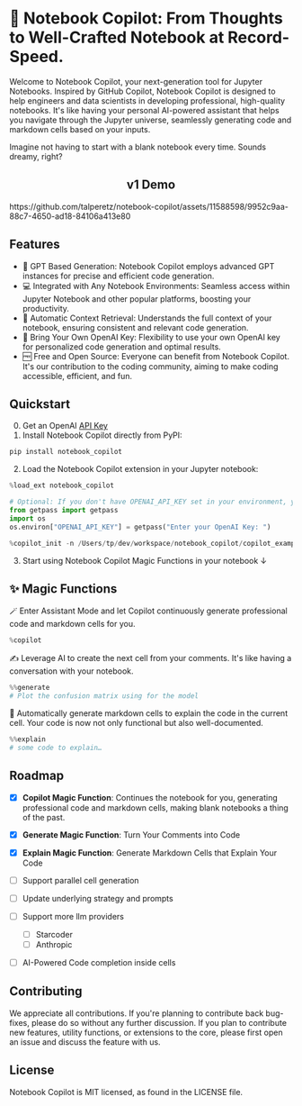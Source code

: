 # 🚀 Notebook Copilot: From Thoughts to Well-Crafted Notebook at Record-Speed.

Welcome to Notebook Copilot, your next-generation tool for Jupyter Notebooks. Inspired by GitHub Copilot, Notebook
Copilot is designed to help engineers and data scientists in developing professional, high-quality notebooks. It's like
having your personal AI-powered assistant that helps you navigate through the Jupyter universe, seamlessly
generating code and markdown cells based on your inputs.

Imagine not having to start with a blank notebook every time. Sounds dreamy, right?

<h2 align="center"> v1 Demo </h2>
https://github.com/talperetz/notebook-copilot/assets/11588598/9952c9aa-88c7-4650-ad18-84106a413e80



## Features

- 🚀 GPT Based Generation: Notebook Copilot employs advanced GPT instances for precise and efficient code generation.
- 💻 Integrated with Any Notebook Environments: Seamless access within Jupyter Notebook and other popular platforms, boosting your productivity.
- 🧩 Automatic Context Retrieval: Understands the full context of your notebook, ensuring consistent and relevant code generation.
- 🔑 Bring Your Own OpenAI Key: Flexibility to use your own OpenAI key for personalized code generation and optimal results.
- 🆓 Free and Open Source: Everyone can benefit from Notebook Copilot. It's our contribution to the coding community, aiming to make coding accessible, efficient, and fun.


## Quickstart
0. Get an OpenAI [API Key](https://platform.openai.com/account/api-keys)
1. Install Notebook Copilot directly from PyPI:

```bash
pip install notebook_copilot
```

2. Load the Notebook Copilot extension in your Jupyter notebook:

```python
%load_ext notebook_copilot

# Optional: If you don't have OPENAI_API_KEY set in your environment, you can set it here
from getpass import getpass
import os
os.environ["OPENAI_API_KEY"] = getpass("Enter your OpenAI Key: ")

%copilot_init -n /Users/tp/dev/workspace/notebook_copilot/copilot_example_notebook.ipynb # improves copilot performance
```

3. Start using Notebook Copilot Magic Functions in your notebook ↓


## ✨ Magic Functions

🪄 Enter Assistant Mode and let Copilot continuously generate professional code and markdown cells for you.
```python
%copilot
```

✍️ Leverage AI to create the next cell from your comments. It's like having a conversation with your notebook.

```python
%%generate 
# Plot the confusion matrix using for the model
```

📘 Automatically generate markdown cells to explain the code in the current cell. Your code is now not only functional but also well-documented.
```python
%%explain
# some code to explain…
```

## Roadmap

- [x] **Copilot Magic Function**: Continues the notebook for you, generating professional code and markdown cells, making
  blank notebooks a thing of the past.
- [x] **Generate Magic Function**: Turn Your Comments into Code
- [x] **Explain Magic Function**: Generate Markdown Cells that Explain Your Code
- [ ] Support parallel cell generation
- [ ] Update underlying strategy and prompts
- [ ] Support more llm providers
  - [ ] Starcoder
  - [ ] Anthropic
- [ ] AI-Powered Code completion inside cells
    

## Contributing
We appreciate all contributions. If you're planning to contribute back bug-fixes, please do so without any further discussion. If you plan to contribute new features, utility functions, or extensions to the core, please first open an issue and discuss the feature with us.

## License
Notebook Copilot is MIT licensed, as found in the LICENSE file.
